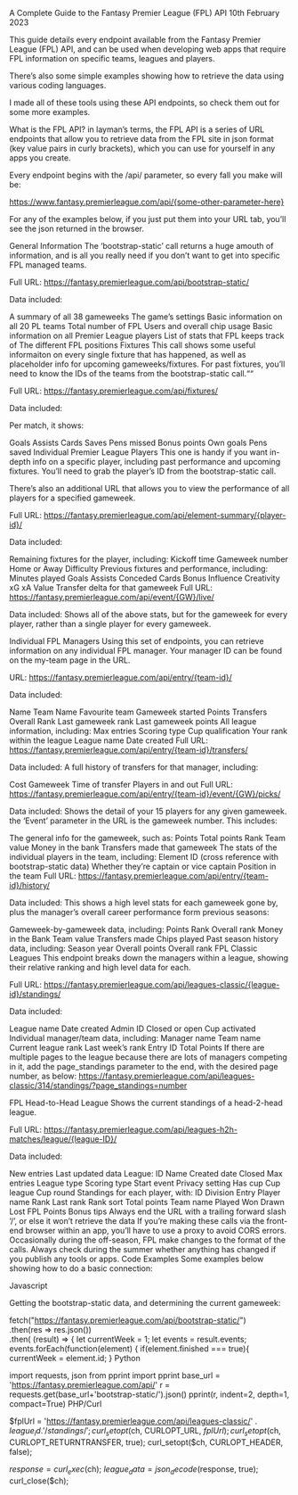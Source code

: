 A Complete Guide to the Fantasy Premier League (FPL) API
10th February 2023

This guide details every endpoint available from the Fantasy Premier League (FPL) API, and can be used when developing web apps that require FPL information on specific teams, leagues and players.

There’s also some simple examples showing how to retrieve the data using various coding languages.

I made all of these tools using these API endpoints, so check them out for some more examples.

What is the FPL API?
in layman’s terms, the FPL API is a series of URL endpoints that allow you to retrieve data from the FPL site in json format (key value pairs in curly brackets), which you can use for yourself in any apps you create.

Every endpoint begins with the /api/ parameter, so every fall you make will be:

https://www.fantasy.premierleague.com/api/{some-other-parameter-here}

For any of the examples below, if you just put them into your URL tab, you’ll see the json returned in the browser.

General Information
The ‘bootstrap-static’ call returns a huge amouth of information, and is all you really need if you don’t want to get into specific FPL managed teams.

Full URL: https://fantasy.premierleague.com/api/bootstrap-static/

Data included:

A summary of all 38 gameweeks
The game’s settings
Basic information on all 20 PL teams
Total number of FPL Users and overall chip usage
Basic information on all Premier League players
List of stats that FPL keeps track of
The different FPL positions
Fixtures
This call shows some useful informaiton on every single fixture that has happened, as well as placeholder info for upcoming gameweeks/fixtures. For past fixtures, you’ll need to know the IDs of the teams from the bootstrap-static call.““

Full URL: https://fantasy.premierleague.com/api/fixtures/

Data included:

Per match, it shows:

Goals
Assists
Cards
Saves
Pens missed
Bonus points
Own goals
Pens saved
Individual Premier League Players
This one is handy if you want in-depth info on a specific player, including past performance and upcoming fixtures. You’ll need to grab the player’s ID from the bootstrap-static call.

There’s also an additional URL that allows you to view the performance of all players for a specified gameweek.

Full URL: https://fantasy.premierleague.com/api/element-summary/{player-id}/

Data included:

Remaining fixtures for the player, including:
Kickoff time
Gameweek number
Home or Away
Difficulty
Previous fixtures and performance, including:
Minutes played
Goals
Assists
Conceded
Cards
Bonus
Influence
Creativity
xG
xA
Value
Transfer delta for that gameweek
Full URL: https://fantasy.premierleague.com/api/event/{GW}/live/

Data included: Shows all of the above stats, but for the gameweek for every player, rather than a single player for every gameweek.

Individual FPL Managers
Using this set of endpoints, you can retrieve information on any individual FPL manager. Your manager ID can be found on the my-team page in the URL.

URL: https://fantasy.premierleague.com/api/entry/{team-id}/

Data included:

Name
Team Name
Favourite team
Gameweek started
Points
Transfers
Overall Rank
Last gameweek rank
Last gameweek points
All league information, including:
Max entries
Scoring type
Cup qualification
Your rank within the league
League name
Date created
Full URL: https://fantasy.premierleague.com/api/entry/{team-id}/transfers/

Data included: A full history of transfers for that manager, including:

Cost
Gameweek
Time of transfer
Players in and out
Full URL: https://fantasy.premierleague.com/api/entry/{team-id}/event/{GW}/picks/

Data included: Shows the detail of your 15 players for any given gameweek. the ‘Event’ parameter in the URL is the gameweek number. This includes:

The general info for the gameweek, such as:
Points
Total points
Rank
Team value
Money in the bank
Transfers made that gameweek
The stats of the individual players in the team, including:
Element ID (cross reference with bootstrap-static data)
Whether they’re captain or vice captain
Position in the team
Full URL: https://fantasy.premierleague.com/api/entry/{team-id}/history/

Data included: This shows a high level stats for each gameweek gone by, plus the manager’s overall career performance form previous seasons:

Gameweek-by-gameweek data, including:
Points
Rank
Overall rank
Money in the Bank
Team value
Transfers made
Chips played
Past season history data, including:
Season year
Overall points
Overall rank
FPL Classic Leagues
This endpoint breaks down the managers within a league, showing their relative ranking and high level data for each.

Full URL: https://fantasy.premierleague.com/api/leagues-classic/{league-id}/standings/

Data included:

League name
Date created
Admin ID
Closed or open
Cup activated
Individual manager/team data, including:
Manager name
Team name
Current league rank
Last week’s rank
Entry ID
Total Points
If there are multiple pages to the league because there are lots of managers competing in it, add the page_standings parameter to the end, with the desired page number, as below:
https://fantasy.premierleague.com/api/leagues-classic/314/standings/?page_standings=number

FPL Head-to-Head League
Shows the current standings of a head-2-head league.

Full URL: https://fantasy.premierleague.com/api/leagues-h2h-matches/league/{league-ID}/

Data included:

New entries
Last updated data
League:
ID
Name
Created date
Closed
Max entries
League type
Scoring type
Start event
Privacy setting
Has cup
Cup league
Cup round
Standings for each player, with:
ID
Division
Entry
Player name
Rank
Last rank
Rank sort
Total points
Team name
Played
Won
Drawn
Lost
FPL Points
Bonus tips
Always end the URL with a trailing forward slash ‘/’, or else it won’t retrieve the data
If you’re making these calls via the front-end browser within an app, you’ll have to use a proxy to avoid CORS errors.
Occasionally during the off-season, FPL make changes to the format of the calls. Always check during the summer whether anything has changed if you publish any tools or apps.
Code Examples
Some examples below showing how to do a basic connection:

Javascript

Getting the bootstrap-static data, and determining the current gameweek:

 fetch("https://fantasy.premierleague.com/api/bootstrap-static/")  
.then(res => res.json())  
.then( (result) => { let currentWeek = 1; let events = result.events; events.forEach(function(element) { if(element.finished === true){ currentWeek = element.id; }
Python

import requests, json
from pprint import pprint
base_url = 'https://fantasy.premierleague.com/api/' 
r = requests.get(base_url+'bootstrap-static/').json() 
pprint(r, indent=2, depth=1, compact=True)
PHP/Curl

$fplUrl = 'https://fantasy.premierleague.com/api/leagues-classic/' . $league_id . '/standings/';
curl_setopt($ch, CURLOPT_URL, $fplUrl);
curl_setopt($ch, CURLOPT_RETURNTRANSFER, true);
curl_setopt($ch, CURLOPT_HEADER, false);

$response = curl_exec($ch);
$league_data = json_decode($response, true);
curl_close($ch);